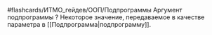 #flashcards/ИТМО_гейдев/ООП/Подпрограммы
Аргумент подпрограммы
?
Некоторое значение, передаваемое в качестве параметра в [[Подпрограмма|подпрограмму]].
